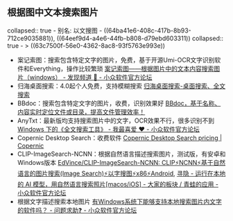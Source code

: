 ## 根据图中文本搜索图片
collapsed:: true
	- 别名: 以文搜图
	- ((64ba41e6-408c-417b-8b93-712ce9035881)), ((64eef9d4-a4e6-44fb-b808-d79ebd603311))
	  collapsed:: true
		- > ((63c7500f-56e0-4362-8ac8-93f5763e993e))
- 案记索图：搜索包含特定文字的图片，免费，基于开源Umi-OCR文字识别软件和Everything，操作比较繁琐 [案记索图——根据图片中的文本内容搜索图片（windows） - 发现频道 🔎 - 小众软件官方论坛](https://meta.appinn.net/t/topic/43188)
- 归海桌面搜索：4.0起个人免费，支持模糊搜索 [归海桌面搜索-桌面搜索、全文搜索](https://seadesktopsearch.com/)
- BBdoc：搜索包含特定文字的图片，收费，识别效果好 [BBdoc，基于名称、内容实时定位文件或目录，提高文件管理效率！](http://www.bbdoc.cn/index.html)
- AnyTxt：最新版均支持搜索图片中的文字，OCR效果不行，很多识别不到 [Windows 下的《全文搜索工具》 - 我最喜爱 ❤️ - 小众软件官方论坛](https://meta.appinn.net/t/topic/38517/7)
- Copernic Desktop Search：收费软件 [Copernic Desktop Search pricing | Copernic](https://copernic.com/en/desktop/pricing/)
- CLIP-ImageSearch-NCNN：根据自然语言描述搜索图片，测试版，有安卓和Windows版本 [EdVince/CLIP-ImageSearch-NCNN: CLIP⚡NCNN⚡基于自然语言的图片搜索(Image Search)⚡以字搜图⚡x86⚡Android](https://github.com/EdVince/CLIP-ImageSearch-NCNN), [寻隐 - 运行在本地的 AI 模型，用自然语言搜索照片[macos/iOS] - 大家的板块 / 青蛙的应用 - 小众软件官方论坛](https://meta.appinn.net/t/topic/45741/3)
- 根据文字描述搜索本地图片 [有Windows系统下能够支持本地搜索图片内文字的软件吗？ - 问题求助❓ - 小众软件官方论坛](https://meta.appinn.net/t/topic/43091)
